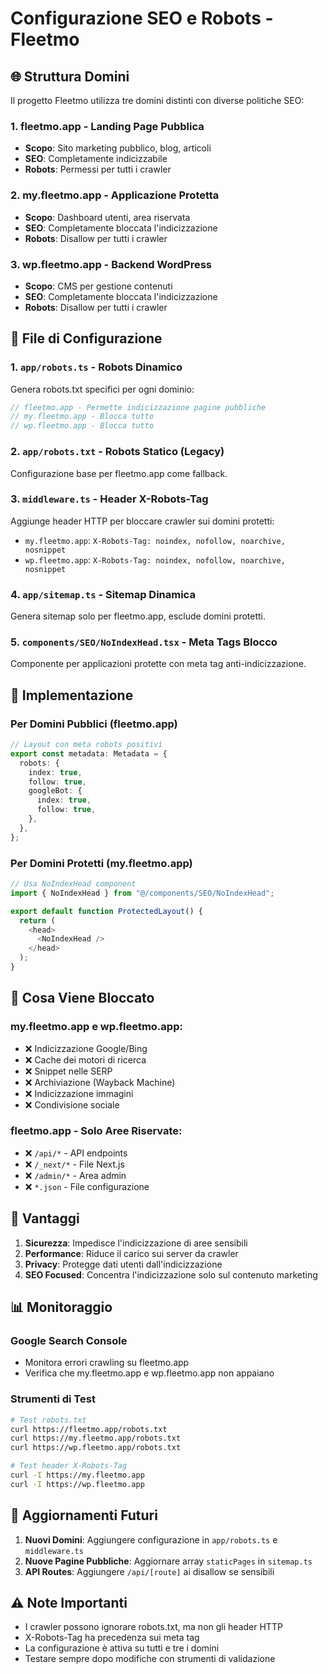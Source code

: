 # Configurazione SEO e Robots - Fleetmo

## 🌐 Struttura Domini

Il progetto Fleetmo utilizza tre domini distinti con diverse politiche SEO:

### 1. **fleetmo.app** - Landing Page Pubblica

- **Scopo**: Sito marketing pubblico, blog, articoli
- **SEO**: Completamente indicizzabile
- **Robots**: Permessi per tutti i crawler

### 2. **my.fleetmo.app** - Applicazione Protetta

- **Scopo**: Dashboard utenti, area riservata
- **SEO**: Completamente bloccata l'indicizzazione
- **Robots**: Disallow per tutti i crawler

### 3. **wp.fleetmo.app** - Backend WordPress

- **Scopo**: CMS per gestione contenuti
- **SEO**: Completamente bloccata l'indicizzazione
- **Robots**: Disallow per tutti i crawler

## 📁 File di Configurazione

### 1. `app/robots.ts` - Robots Dinamico

Genera robots.txt specifici per ogni dominio:

```typescript
// fleetmo.app - Permette indicizzazione pagine pubbliche
// my.fleetmo.app - Blocca tutto
// wp.fleetmo.app - Blocca tutto
```

### 2. `app/robots.txt` - Robots Statico (Legacy)

Configurazione base per fleetmo.app come fallback.

### 3. `middleware.ts` - Header X-Robots-Tag

Aggiunge header HTTP per bloccare crawler sui domini protetti:

- `my.fleetmo.app`: `X-Robots-Tag: noindex, nofollow, noarchive, nosnippet`
- `wp.fleetmo.app`: `X-Robots-Tag: noindex, nofollow, noarchive, nosnippet`

### 4. `app/sitemap.ts` - Sitemap Dinamica

Genera sitemap solo per fleetmo.app, esclude domini protetti.

### 5. `components/SEO/NoIndexHead.tsx` - Meta Tags Blocco

Componente per applicazioni protette con meta tag anti-indicizzazione.

## 🔧 Implementazione

### Per Domini Pubblici (fleetmo.app)

```typescript
// Layout con meta robots positivi
export const metadata: Metadata = {
  robots: {
    index: true,
    follow: true,
    googleBot: {
      index: true,
      follow: true,
    },
  },
};
```

### Per Domini Protetti (my.fleetmo.app)

```typescript
// Usa NoIndexHead component
import { NoIndexHead } from "@/components/SEO/NoIndexHead";

export default function ProtectedLayout() {
  return (
    <head>
      <NoIndexHead />
    </head>
  );
}
```

## 🚫 Cosa Viene Bloccato

### my.fleetmo.app e wp.fleetmo.app:

- ❌ Indicizzazione Google/Bing
- ❌ Cache dei motori di ricerca
- ❌ Snippet nelle SERP
- ❌ Archiviazione (Wayback Machine)
- ❌ Indicizzazione immagini
- ❌ Condivisione sociale

### fleetmo.app - Solo Aree Riservate:

- ❌ `/api/*` - API endpoints
- ❌ `/_next/*` - File Next.js
- ❌ `/admin/*` - Area admin
- ❌ `*.json` - File configurazione

## 🎯 Vantaggi

1. **Sicurezza**: Impedisce l'indicizzazione di aree sensibili
2. **Performance**: Riduce il carico sui server da crawler
3. **Privacy**: Protegge dati utenti dall'indicizzazione
4. **SEO Focused**: Concentra l'indicizzazione solo sul contenuto marketing

## 📊 Monitoraggio

### Google Search Console

- Monitora errori crawling su fleetmo.app
- Verifica che my.fleetmo.app e wp.fleetmo.app non appaiano

### Strumenti di Test

```bash
# Test robots.txt
curl https://fleetmo.app/robots.txt
curl https://my.fleetmo.app/robots.txt
curl https://wp.fleetmo.app/robots.txt

# Test header X-Robots-Tag
curl -I https://my.fleetmo.app
curl -I https://wp.fleetmo.app
```

## 🔄 Aggiornamenti Futuri

1. **Nuovi Domini**: Aggiungere configurazione in `app/robots.ts` e `middleware.ts`
2. **Nuove Pagine Pubbliche**: Aggiornare array `staticPages` in `sitemap.ts`
3. **API Routes**: Aggiungere `/api/[route]` ai disallow se sensibili

## ⚠️ Note Importanti

- I crawler possono ignorare robots.txt, ma non gli header HTTP
- X-Robots-Tag ha precedenza sui meta tag
- La configurazione è attiva su tutti e tre i domini
- Testare sempre dopo modifiche con strumenti di validazione
